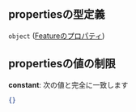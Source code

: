 ## propertiesの型定義

`object` ([Featureのプロパティ](station-駅オブジェクト-properties-ボロノイ範囲-properties-featureのプロパティ.md))

## propertiesの値の制限

**constant**: 次の値と完全に一致します

```json
{}
```
